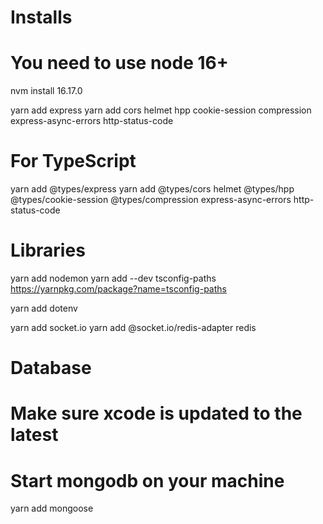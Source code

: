 # Installs

# You need to use node 16+
nvm install 16.17.0

yarn add express
yarn add cors helmet hpp cookie-session compression express-async-errors http-status-code

# For TypeScript
yarn add @types/express
yarn add @types/cors helmet @types/hpp @types/cookie-session @types/compression express-async-errors http-status-code

# Libraries
yarn add nodemon
yarn add --dev tsconfig-paths 
https://yarnpkg.com/package?name=tsconfig-paths

yarn add dotenv

yarn add socket.io
yarn add @socket.io/redis-adapter redis

# Database
# Make sure xcode is updated to the latest
# Start mongodb on your machine
yarn add mongoose